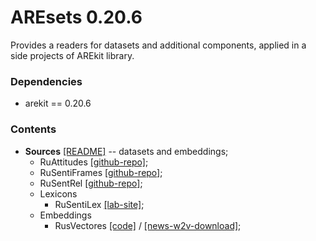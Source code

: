 # AREsets 0.20.6

Provides a readers for datasets and additional components, applied in a side projects of 
AREkit library.  

### Dependencies

* arekit == 0.20.6 
    
### Contents

* **Sources** [[README]](contrib/source/README.md) -- datasets and embeddings;
    * RuAttitudes [[github-repo]](https://github.com/nicolay-r/RuAttitudes);
    * RuSentiFrames [[github-repo]](https://github.com/nicolay-r/RuSentiFrames);
    * RuSentRel [[github-repo]](https://github.com/nicolay-r/RuSentRel);
    * Lexicons
        * RuSentiLex [[lab-site]](https://www.labinform.ru/pub/rusentilex/index.htm);
    * Embeddings
        * RusVectores 
            [[code]](contrib/source/embeddings/rusvectores.py) /
            [[news-w2v-download]](http://rusvectores.org/static/models/rusvectores2/news_mystem_skipgram_1000_20_2015.bin.gz);
